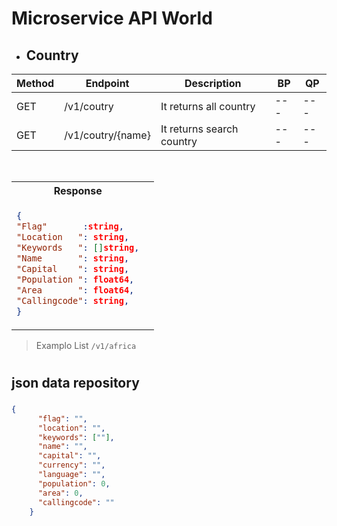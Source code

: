 # Microservice API World

- ## Country

|Method|Endpoint                        |Description                                                    |BP |QP |
|---   |---                             |---                                                            |---|---|
|GET   |/v1/coutry                 |It returns all country                        |---|---|
|GET   |/v1/coutry/{name}                 |It returns search country                        |---|---|


<br>

<table>
<tr>
<th>Response</th>
</tr>
<tr>
<td>

```json
{
"Flag"       :string,  
"Location   ": string,  
"Keywords   ": []string,
"Name       ": string,  
"Capital    ": string,  
"Population ": float64, 
"Area       ": float64, 
"Callingcode": string,  
}
```
</td>
<td>

</td>
</tr>
</table>

> Examplo List `/v1/africa` 


#
#
#
## json data repository
### 
```json
{
      "flag": "",
      "location": "",
      "keywords": [""],
      "name": "",
      "capital": "",
      "currency": "",
      "language": "",
      "population": 0,
      "area": 0,
      "callingcode": ""
    }
```